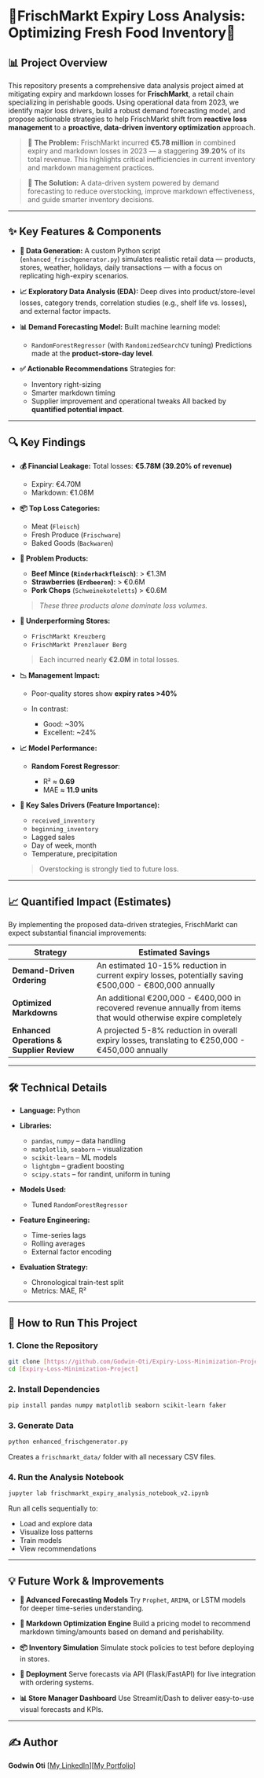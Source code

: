 # 🍎FrischMarkt Expiry Loss Analysis: Optimizing Fresh Food Inventory🥬

## 📊 Project Overview

This repository presents a comprehensive data analysis project aimed at mitigating expiry and markdown losses for **FrischMarkt**, a retail chain specializing in perishable goods. Using operational data from 2023, we identify major loss drivers, build a robust demand forecasting model, and propose actionable strategies to help FrischMarkt shift from **reactive loss management** to a **proactive, data-driven inventory optimization** approach.

> 💸 **The Problem:**
> FrischMarkt incurred **€5.78 million** in combined expiry and markdown losses in 2023 — a staggering **39.20%** of its total revenue. This highlights critical inefficiencies in current inventory and markdown management practices.

> 🧠 **The Solution:**
> A data-driven system powered by demand forecasting to reduce overstocking, improve markdown effectiveness, and guide smarter inventory decisions.

---

## ✨ Key Features & Components

* **🔧 Data Generation:**
  A custom Python script (`enhanced_frischgenerator.py`) simulates realistic retail data — products, stores, weather, holidays, daily transactions — with a focus on replicating high-expiry scenarios.

* **📈 Exploratory Data Analysis (EDA):**
  Deep dives into product/store-level losses, category trends, correlation studies (e.g., shelf life vs. losses), and external factor impacts.

* **📊 Demand Forecasting Model:**
  Built machine learning model:

  * `RandomForestRegressor` (with `RandomizedSearchCV` tuning)
    Predictions made at the **product-store-day level**.

* **✅ Actionable Recommendations**
  Strategies for:

  * Inventory right-sizing
  * Smarter markdown timing
  * Supplier improvement and operational tweaks
    All backed by **quantified potential impact**.

---

## 🔍 Key Findings

* **💰 Financial Leakage:**
  Total losses: **€5.78M (39.20% of revenue)**

  * Expiry: €4.70M
  * Markdown: €1.08M

* **📦 Top Loss Categories:**

  * Meat (`Fleisch`)
  * Fresh Produce (`Frischware`)
  * Baked Goods (`Backwaren`)

* **🚨 Problem Products:**

  * **Beef Mince (`Rinderhackfleisch`)**: > €1.3M
  * **Strawberries (`Erdbeeren`)**: > €0.6M
  * **Pork Chops** (`Schweinekoteletts`) > €0.6M

  > *These three products alone dominate loss volumes.*

* **🏬 Underperforming Stores:**

  * `FrischMarkt Kreuzberg`
  * `FrischMarkt Prenzlauer Berg`

  > Each incurred nearly **€2.0M** in total losses.

* **📉 Management Impact:**

  * Poor-quality stores show **expiry rates >40%**
  * In contrast:

    * Good: \~30%
    * Excellent: \~24%

* **📈 Model Performance:**

  * **Random Forest Regressor**:

    * R² ≈ **0.69**
    * MAE ≈ **11.9 units**

* **🧠 Key Sales Drivers (Feature Importance):**

  * `received_inventory`
  * `beginning_inventory`
  * Lagged sales
  * Day of week, month
  * Temperature, precipitation

  > Overstocking is strongly tied to future loss.

---

## 📈 Quantified Impact (Estimates)
By implementing the proposed data-driven strategies, FrischMarkt can expect substantial financial improvements:

| Strategy                   | Estimated Savings                                       |
| -------------------------- | ------------------------------------------------------- |
| **Demand-Driven Ordering** | An estimated 10-15% reduction in current expiry losses, potentially saving €500,000 - €800,000 annually |
| **Optimized Markdowns**    | An additional €200,000 - €400,000 in recovered revenue annually from items that would otherwise expire completely |
| **Enhanced Operations & Supplier Review**  | A projected 5-8% reduction in overall expiry losses, translating to €250,000 - €450,000 annually |

---

## 🛠️ Technical Details

* **Language:** Python
* **Libraries:**

  * `pandas`, `numpy` – data handling
  * `matplotlib`, `seaborn` – visualization
  * `scikit-learn` – ML models
  * `lightgbm` – gradient boosting
  * `scipy.stats` – for randint, uniform in tuning
* **Models Used:**

  * Tuned `RandomForestRegressor`
* **Feature Engineering:**

  * Time-series lags
  * Rolling averages
  * External factor encoding
* **Evaluation Strategy:**

  * Chronological train-test split
  * Metrics: MAE, R²

---

## 🚀 How to Run This Project

### 1. Clone the Repository

```bash
git clone [https://github.com/Godwin-Oti/Expiry-Loss-Minimization-Project]
cd [Expiry-Loss-Minimization-Project]
```

### 2. Install Dependencies

```bash
pip install pandas numpy matplotlib seaborn scikit-learn faker
```

### 3. Generate Data

```bash
python enhanced_frischgenerator.py
```

Creates a `frischmarkt_data/` folder with all necessary CSV files.

### 4. Run the Analysis Notebook

```bash
jupyter lab frischmarkt_expiry_analysis_notebook_v2.ipynb
```

Run all cells sequentially to:

* Load and explore data
* Visualize loss patterns
* Train models
* View recommendations

---

## 💡 Future Work & Improvements

* **📆 Advanced Forecasting Models**
  Try `Prophet`, `ARIMA`, or LSTM models for deeper time-series understanding.

* **🧾 Markdown Optimization Engine**
  Build a pricing model to recommend markdown timing/amounts based on demand and perishability.

* **📦 Inventory Simulation**
  Simulate stock policies to test before deploying in stores.

* **📡 Deployment**
  Serve forecasts via API (Flask/FastAPI) for live integration with ordering systems.

* **📊 Store Manager Dashboard**
  Use Streamlit/Dash to deliver easy-to-use visual forecasts and KPIs.

---

## ✍️ Author

**Godwin Oti**
\[[My LinkedIn](https://www.linkedin.com/in/godwin-oti/)]\[[My Portfolio](https://www.datascienceportfol.io/godwinotigo)]
